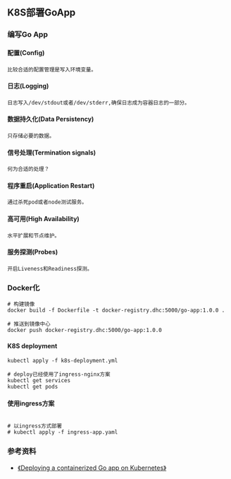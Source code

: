 ## K8S部署GoApp

### 编写Go App
#### 配置(Config)
    比较合适的配置管理是写入环境变量。
#### 日志(Logging)
    日志写入/dev/stdout或者/dev/stderr,确保日志成为容器日志的一部分。
#### 数据持久化(Data Persistency)
    只存储必要的数据。
#### 信号处理(Termination signals)  
    何为合适的处理？
#### 程序重启(Application Restart)
    通过杀死pod或者node测试服务。
#### 高可用(High Availability)
    水平扩展和节点维护。
#### 服务探测(Probes)
    开启Liveness和Readiness探测。

### Docker化
```shell
# 构建镜像
docker build -f Dockerfile -t docker-registry.dhc:5000/go-app:1.0.0 .

# 推送到镜像中心
docker push docker-registry.dhc:5000/go-app:1.0.0

```
#### K8S deployment
```shell
kubectl apply -f k8s-deployment.yml

# deploy已经使用了ingress-nginx方案 
kubectl get services
kubectl get pods
```

#### 使用ingress方案
```shell

# 以ingress方式部署
# kubectl apply -f ingress-app.yaml  
```


### 参考资料
+ [《Deploying a containerized Go app on Kubernetes》](https://www.callicoder.com/deploy-containerized-go-app-kubernetes/)
